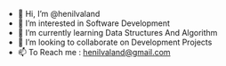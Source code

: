 - 👋 Hi, I’m @henilvaland
- 👀 I’m interested in Software Development
- 🌱 I’m currently learning Data Structures And Algorithm 
- 💞️ I’m looking to collaborate on Development Projects 
- 📫 To Reach me : henilvaland@gmail.com
<!---
henilvaland/henilvaland is a ✨ special ✨ repository because its `README.md` (this file) appears on your GitHub profile.
You can click the Preview link to take a look at your changes.
--->
